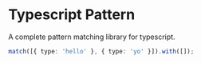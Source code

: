 # Typescript Pattern

A complete pattern matching library for typescript.

```ts
match([{ type: 'hello' }, { type: 'yo' }]).with([]);
```
